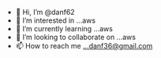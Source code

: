 - 👋 Hi, I’m @danf62
- 👀 I’m interested in ...aws
- 🌱 I’m currently learning ...aws
- 💞️ I’m looking to collaborate on ...aws
- 📫 How to reach me ...danf36@gmail.com

<!---
danf62/danf62 is a ✨ special ✨ repository because its `README.md` (this file) appears on your GitHub profile.
You can click the Preview link to take a look at your changes.
--->
